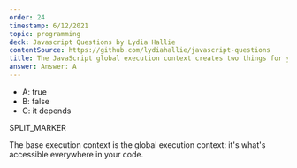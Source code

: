 ```yaml
---
order: 24
timestamp: 6/12/2021
topic: programming
deck: Javascript Questions by Lydia Hallie
contentSource: https://github.com/lydiahallie/javascript-questions
title: The JavaScript global execution context creates two things for you: the global object, and the "this" keyword.
answer: Answer: A
---
```


  

- A: true
- B: false
- C: it depends




SPLIT_MARKER

The base execution context is the global execution context: it's what's accessible everywhere in your code.



